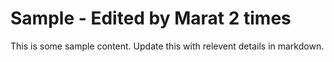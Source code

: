 # Sample - Edited by Marat 2 times
This is some sample content. Update this with relevent details in markdown. 
